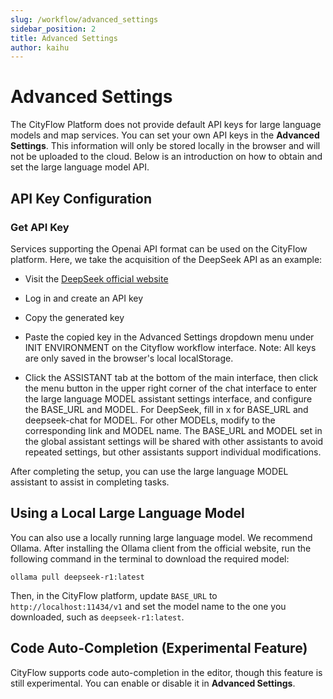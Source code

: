 ```yaml
---
slug: /workflow/advanced_settings
sidebar_position: 2
title: Advanced Settings
author: kaihu
---
```


# Advanced Settings

The CityFlow Platform does not provide default API keys for large language models and map services. You can set your own API keys in the **Advanced Settings**. This information will only be stored locally in the browser and will not be uploaded to the cloud. Below is an introduction on how to obtain and set the large language model API.

## API Key Configuration 

### Get API Key

Services supporting the Openai API format can be used on the CityFlow platform. Here, we take the acquisition of the DeepSeek API as an example:

- Visit the [DeepSeek official website](https://platform.deepseek.com/)

- Log in and create an API key

- Copy the generated key

- Paste the copied key in the Advanced Settings dropdown menu under INIT ENVIRONMENT on the Cityflow workflow interface. Note: All keys are only saved in the browser's local localStorage.

- Click the ASSISTANT tab at the bottom of the main interface, then click the menu button in the upper right corner of the chat interface to enter the large language MODEL assistant settings interface, and configure the BASE_URL and MODEL. For DeepSeek, fill in x for BASE_URL and deepseek-chat for MODEL. For other MODELs, modify to the corresponding link and MODEL name. The BASE_URL and MODEL set in the global assistant settings will be shared with other assistants to avoid repeated settings, but other assistants support individual modifications.


After completing the setup, you can use the large language MODEL assistant to assist in completing tasks.


## Using a Local Large Language Model

You can also use a locally running large language model. We recommend Ollama. After installing the Ollama client from the official website, run the following command in the terminal to download the required model:

```
ollama pull deepseek-r1:latest
```
Then, in the CityFlow platform, update `BASE_URL` to `http://localhost:11434/v1` and set the model name to the one you downloaded, such as `deepseek-r1:latest`.


##  Code Auto-Completion (Experimental Feature)

CityFlow supports code auto-completion in the editor, though this feature is still experimental. You can enable or disable it in **Advanced Settings**.



